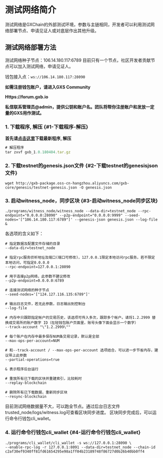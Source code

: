 # 测试网络简介

测试网络是GXChain的外部测试环境，参数与主链相同，开发者可以利用测试网络部署节点、申请见证人或对底层作出其他升级。

## 测试网络部署方法

测试网络种子节点：106.14.180.117:6789 目前只有一个节点，社区开发者贡献节点可以加入测试网络，申请见证人。

钱包接入点：`ws://106.14.180.117:28090`

**如需注册钱包账户，请进入GXS Community**

**Https://forum.gxb.io**

**私信联系管理员@admin，提供公钥和账户名。团队将帮你注册账户和发放一定量的GXS用作测试。**

### 1. 下载程序, 解压 {#1-下载程序-解压}

**首先请**[**点击这里**](https://github.com/gxchain/gxb-core/releases/latest)**下载最新程序, 解压**

```js
# 解压程序
tar zxvf gxb_1.0.180404.tar.gz
```

### 2. 下载testnet的genesis.json文件 {#2-下载testnet的genesisjson文件}

```
wget http://gxb-package.oss-cn-hangzhou.aliyuncs.com/gxb-core/genesis/testnet-genesis.json -O genesis.json
```

### 3. 启动witness\_node，同步区块 {#3-启动witness_node同步区块}

```
./programs/witness_node/witness_node --data-dir=testnet_node --rpc-endpoint="0.0.0.0:28090" --p2p-endpoint="0.0.0.0:9999" --seed-nodes='["106.14.180.117:6789"]' --genesis-json genesis.json --log-file &
```

各选项的含义如下：

```
# 指定数据及配置文件存储的目录
--data-dir=testnet_node

# 指定rpc服务侦听地址及端口(端口可修改)，127.0.0.1限定本地访问rpc服务，若不限定本地访问，可指定0.0.0.0
--rpc-endpoint=127.0.0.1:28090

# 用于连接p2p网络，此参数不建议修改
--p2p-endpoint=0.0.0.0:6789

# 连接测试网络的种子节点
--seed-nodes='["124.127.116.135:6789"]'

# 输出日志文件，若无此参数，日志输出到控制台
--log-file 

# 内存中只跟踪指定帐户的交易历史，该选项可传入多次，跟踪多个帐户。请将1.2.2999 替换成交易所的账户数字 ID（在轻钱包账户页面里，账号头像下面会显示一个数字）
--track-account "\"1.2.2999\"" 

# 每个账户在内存中最多保存NUM条交易记录，默认是全部
--max-ops-per-account=NUM 

# 和--track-account / --max-ops-per-account 选项结合，可以进一步节省内存，建议带上此参数
--partial-operations=true 

& 表示程序后台运行

# 重放所有已下载的区块并重建索引，比较耗时
--replay-blockchain

# 删除所有已下载数据，重新同步区块
--resync-blockchain
```

目前测试网络数据量不大，可以跑全节点。通过后台日志文件trusted\_node/logs/witness.log可查看区块同步进度。 区块同步完成后，可以运行命令行钱包cli\_wallet。

### 4. 运行命令行钱包cli\_wallet {#4-运行命令行钱包cli_wallet}

```
./programs/cli_wallet/cli_wallet -s ws://127.0.0.1:28090 \
--enable-rpc-log -r 127.0.0.1:8091 --data-dir=testnet_node --chain-id c2af30ef9340ff81fd61654295e98a1ff04b23189748f86727d0b26b40bb0ff4
```



